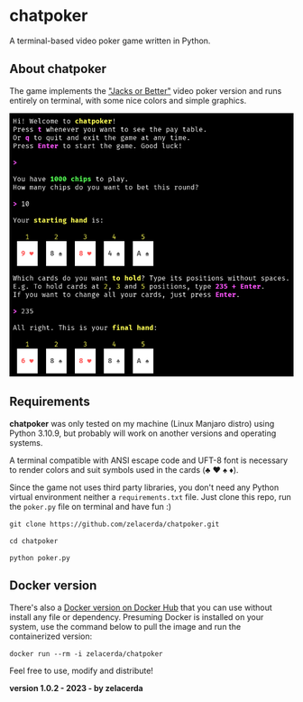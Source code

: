 # chatpoker
A terminal-based video poker game written in Python.

## About chatpoker

The game implements the ["Jacks or Better"](https://en.wikipedia.org/wiki/Video_poker#Jacks_or_Better) video poker version and runs entirely on terminal, with some nice colors and simple graphics.

![Game Screen](./assets/screen.png)

## Requirements

**chatpoker** was only tested on my machine (Linux Manjaro distro) using Python 3.10.9, but probably will work on another versions and operating systems.

A terminal compatible with ANSI escape code and UFT-8 font is necessary to render colors and suit symbols used in the cards (♣ ♥ ♠ ♦).

Since the game not uses third party libraries, you don't need any Python virtual environment neither a `requirements.txt` file. Just clone this repo, run the `poker.py` file on terminal and have fun :)

```
git clone https://github.com/zelacerda/chatpoker.git
```

```
cd chatpoker
```

```
python poker.py
```

## Docker version

There's also a [Docker version on Docker Hub](https://hub.docker.com/r/zelacerda/chatpoker/tags) that you can use without install any file or dependency. Presuming Docker is installed on your system, use the command below to pull the image and run the containerized version:

```
docker run --rm -i zelacerda/chatpoker
```

Feel free to use, modify and distribute!

**version 1.0.2 - 2023 - by zelacerda**
